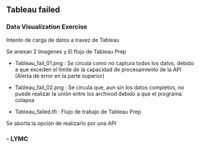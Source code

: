 ## Tableau failed
### Data Visualization Exercise

Intento de carga de datos a travez de Tableau

Se anexan 2 Imagenes y El flujo de Tableau Prep

 - Tableau_fail_01.png : Se circula como no captura todos los datos, debido a que exceden el limite de la capacidad de procesamiento de la API (Alerta de error en la parte superior)

 - Tableau_fail_02.png : Se circula que, aun sin los datos completos, no puede realizar la unión entre los archivod debido a que el programa colapsa

 - Tableau_failed.tfl : Flujo de trabajo de Tableau Prep

Se aborta la opción de realizarlo por una API

### - LYMC